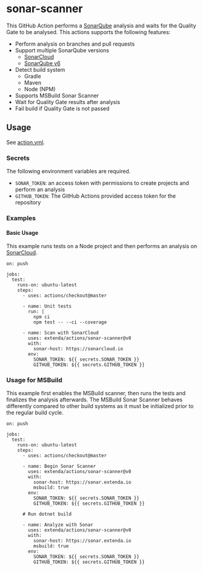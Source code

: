 # sonar-scanner

This GitHub Action performs a [SonarQube](https://sonarqube.org) analysis and waits for the Quality Gate to be analysed.
This actions supports the following features:

  * Perform analysis on branches and pull requests
  * Support multiple SonarQube versions
    * [SonarCloud](https://sonarcloud.io)
    * [SonarQube v6](https://sonar.extenda.io)
  * Detect build system
    * Gradle
    * Maven
    * Node (NPM)
  * Supports MSBuild Sonar Scanner
  * Wait for Quality Gate results after analysis
  * Fail build if Quality Gate is not passed

## Usage

See [action.yml](action.yml).

### Secrets

The following environment variables are required.

  * `SONAR_TOKEN`: an access token with permissions to create projects and perform an analysis
  * `GITHUB_TOKEN`: The GitHub Actions provided access token for the repository

### Examples

#### Basic Usage

This example runs tests on a Node project and then performs an analysis on [SonarCloud](https://sonarcloud.io).

```
on: push

jobs:
  test:
    runs-on: ubuntu-latest
    steps:
      - uses: actions/checkout@master

      - name: Unit tests
        run: |
          npm ci
          npm test -- --ci --coverage

      - name: Scan with SonarCloud
        uses: extenda/actions/sonar-scanner@v0
        with:
          sonar-host: https://sonarcloud.io
        env:
          SONAR_TOKEN: ${{ secrets.SONAR_TOKEN }}
          GITHUB_TOKEN: ${{ secrets.GITHUB_TOKEN }}
```

### Usage for MSBuild

This example first enables the MSBuild scanner, then runs the tests and finalizes the analysis afterwards.
The MSBuild Sonar Scanner behaves differently compared to other build systems as it must be initialized prior to the
regular build cycle.

```
on: push

jobs:
  test:
    runs-on: ubuntu-latest
    steps:
      - uses: actions/checkout@master

      - name: Begin Sonar Scanner
        uses: extenda/actions/sonar-scanner@v0
        with:
          sonar-host: https://sonar.extenda.io
          msbuild: true
        env:
          SONAR_TOKEN: ${{ secrets.SONAR_TOKEN }}
          GITHUB_TOKEN: ${{ secrets.GITHUB_TOKEN }}

      # Run dotnet build

      - name: Analyze with Sonar
        uses: extenda/actions/sonar-scanner@v0
        with:
          sonar-host: https://sonar.extenda.io
          msbuild: true
        env:
          SONAR_TOKEN: ${{ secrets.SONAR_TOKEN }}
          GITHUB_TOKEN: ${{ secrets.GITHUB_TOKEN }}
```
